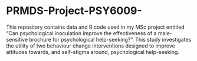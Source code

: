 # PRMDS-Project-PSY6009-

This repository contains data and R code used in my MSc project entitled “Can psychological inoculation improve the effectiveness of a male-sensitive brochure for psychological help-seeking?”. This study investigates the utility of two behaviour change interventions designed to improve attitudes towards, and self-stigma around, psychological help-seeking.
